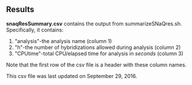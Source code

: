 Results
-------
**snaqResSummary.csv** contains the output from summarizeSNaQres.sh. Specifically, it contains:

  1. "analysis"-the analysis name (column 1)
  2. "h"-the number of hybridizations allowed during analysis (column 2)
  3. "CPUtime"-total CPU/elapsed time for analysis in *seconds* (column 3)

Note that the first row of the csv file is a header with these column names.

This csv file was last updated on September 29, 2016.
